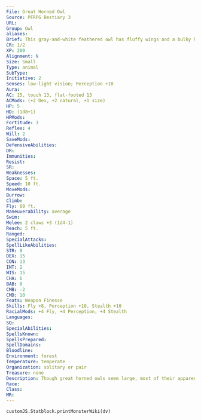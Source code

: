 ```yaml
---
File: Great Horned Owl
Source: PFRPG Bestiary 3
URL: 
Group: Owl
aliases: 
Brief: This gray-and-white feathered owl has fluffy wings and a bulky head that makes it look larger than most owls.
CR: 1/2
XP: 200
Alignment: N
Size: Small
Type: animal
SubType: 
Initiative: 2
Senses: low-light vision; Perception +10
Aura: 
AC: 15, touch 13, flat-footed 13
ACMods: (+2 Dex, +2 natural, +1 size)
HP: 5
HD: (1d8+1)
HPMods: 
Fortitude: 3
Reflex: 4
Will: 2
SaveMods: 
DefensiveAbilities: 
DR: 
Immunities: 
Resist: 
SR: 
Weaknesses: 
Space: 5 ft.
Speed: 10 ft.
MoveMods: 
Burrow: 
Climb: 
Fly: 60 ft.
Maneuverability: average
Swim: 
Melee: 2 claws +3 (1d4-1)
Reach: 5 ft.
Ranged: 
SpecialAttacks: 
SpellLikeAbilities: 
STR: 8
DEX: 15
CON: 13
INT: 2
WIS: 15
CHA: 6
BAB: 0
CMB: -2
CMD: 10
Feats: Weapon Finesse
Skills: Fly +8, Perception +10, Stealth +10
RacialMods: +4 Fly, +4 Perception, +4 Stealth
Languages: 
SQ: 
SpecialAbilities: 
SpellsKnown: 
SpellsPrepared: 
SpellDomains: 
Bloodline: 
Environment: forest
Temperature: temperate
Organization: solitary or pair
Treasure: none
Description: Though great horned owls seem large, most of their apparent bulk comes from their particularly fluffy feathers and rather large heads. Great horned owls have wingspans of up to 5 feet and weigh up to 4 pounds.  Great horned owls primarily hunt at night, locating prey through their excellent hearing. Their diet consists of rodents supplemented by smaller birds and rabbits.
Race: 
Class: 
MR: 
---
```

```dataviewjs
customJS.Statblock.printMonsterWiki(dv)
```
